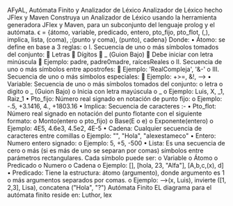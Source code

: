 AFyAL, Autómata Finito y Analizador de Léxico
Analizador de Léxico hecho JFlex y Maven
Construya un Analizador de Léxico usando la herramienta generadora JFlex y Maven, para un subconjunto del lenguaje prolog y el autómata.
ϵ = {átomo, variable, predicado, entero, pto_fijo, pto_flot, (,), implica, lista, (coma), ;(punto y coma), (punto), cadena}
Donde:
•	Átomo: se define en base a 3 reglas: 
o	I. Secuencia de uno o más símbolos tomados del conjunto: 
	Letras
	Dígitos
	_ (Guion Bajo)
	Debe iniciar con letra minúscula
	Ejemplo: padre, padre0madre, raícesReales
o	II. Secuencia de uno o más símbolos entre apostrofes: 
	Ejemplo: 'RealCompleja', '&-'
o	III. Secuencia de uno o más símbolos especiales: 
	Ejemplo: +>=, &!, -->
•	Variable: Secuencia de uno o más símbolos tomados del conjunto:
o	letra
o	digito
o	_ (Guion Bajo)
o	Inicia con letra mayúscula o _
o	Ejemplo: Luis, X, _1, Raiz_1
•	Pto_fijo: Número real signado en notación de punto fijo: 
o	Ejemplo: -.5, +3.1416, 4., +1803.16 
•	Implica: Secuencia de caracteres :-
•	Pto_flot: Número real signado en notación del punto flotante con el siguiente formato: 
o	Monto(entero o pto_fijo)
o	Base(E o e)
o	Exponente(entero)
o	Ejemplo: 4E5, 4.6e3, 4.5e2, 4E-5
•	Cadena: Cualquier secuencia de caracteres entre comillas
o	Ejemplo: "", "Hola", "alexestameco"
•	Entero: Numero entero signado: 
o	Ejemplo: 5, +5, -500
•	Lista: Es una secuencia de cero o más (si es más de uno se separan por comas) símbolos entre parámetros rectangulares. Cada símbolo puede ser: 
o	Variable
o	Átomo
o	Predicado
o	Numero
o	Cadena
o	Ejemplo: [], [hola, 23, "Alfa"], [A,b,c,(x), d]
•	Predicado: Tiene la estructura: átomo (argumento), donde argumento es 1 o más argumentos separados por comas.
o	Ejemplo: -->(x, Luis), invierte ([1, 2,3], Lisa), concatena ("Hola", "?")
Autómata Finito
EL diagrama para el autómata finito reside en:
Luthor, lex
